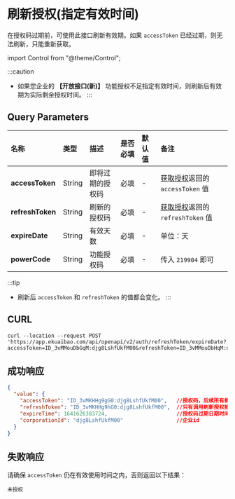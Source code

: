 # 刷新授权(指定有效时间)
在授权码过期前，可使用此接口刷新有效期。如果 `accessToken` 已经过期，则无法刷新，只能重新获取。

import Control from "@theme/Control";

<Control
method="POST"
url="/api/openapi/v2/auth/refreshToken/expireDate"
/>

:::caution
- 如果您企业的 **【开放接口(新)】** 功能授权不足指定有效时间，则刷新后有效期为实际剩余授权时间。
:::

## Query Parameters

| 名称 | 类型 | 描述 | 是否必填 | 默认值 | 备注 |
| :--- | :--- | :--- | :--- |:--- | :--- |
| **accessToken**  | String | 即将过期的授权码 | 必填 | - | [获取授权](/docs/open-api/getting-started/auth)返回的 `accessToken` 值 |
| **refreshToken** | String | 刷新的授权码    | 必填 | - | [获取授权](/docs/open-api/getting-started/auth)返回的 `refreshToken` 值 |
| **expireDate**   | String | 有效天数       | 必填 | - | 单位：天 |
| **powerCode**    | String | 功能授权码      | 必填 | - | 传入 `219904` 即可 |

:::tip
- 刷新后 `accessToken` 和 `refreshToken` 的值都会变化。
:::

## CURL
```shell
curl --location --request POST 'https://app.ekuaibao.com/api/openapi/v2/auth/refreshToken/expireDate?accessToken=ID_3vMMouDbGqM:djg8LshfUkfM00&refreshToken=ID_3vMMouDbHqM:djg8LshfUkfM00&expireDate=1&powerCode=219904'
```

## 成功响应
```json
{
  "value": {
    "accessToken": "ID_3vMKHHg9gG0:djg8LshfUkfM00",   //授权码，后续所有模块开发需要依赖此返回值
    "refreshToken": "ID_3vMKHHg9hG0:djg8LshfUkfM00",  //只有调用刷新授权接口时需要传的token
    "expireTime": 1641626383724,                      //授权码过期日期时间戳 = 当前日期时间戳 + 有效天数
    "corporationId": "djg8LshfUkfM00"                 //企业id
  }
}
```

## 失败响应
请确保 `accessToken` 仍在有效使用时间之内，否则返回以下结果：
```text
未授权
```

